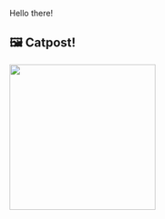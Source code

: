 Hello there!



## 🖼️ Catpost!

<sub>
    <img src="https://cdn2.thecatapi.com/images/ck8.gif" height="256">
</sub>

